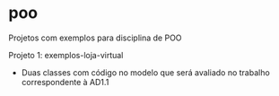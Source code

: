 # poo
Projetos com exemplos para disciplina de POO

Projeto 1: exemplos-loja-virtual

- Duas classes com código no modelo que será avaliado no trabalho correspondente à AD1.1
